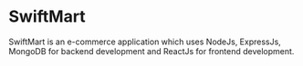 # SwiftMart
SwiftMart is an e-commerce application which uses NodeJs, ExpressJs, MongoDB for backend development and ReactJs for frontend development.
